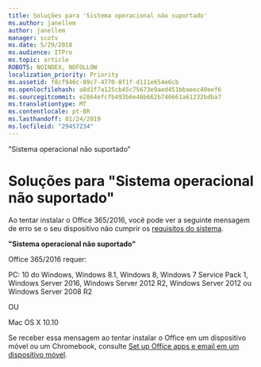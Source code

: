```yaml
---
title: Soluções para 'Sistema operacional não suportado'
ms.author: janellem
author: janellem
manager: scotv
ms.date: 5/29/2018
ms.audience: ITPro
ms.topic: article
ROBOTS: NOINDEX, NOFOLLOW
localization_priority: Priority
ms.assetid: f8cf946c-89c7-4770-8f1f-d111e654e6cb
ms.openlocfilehash: a8d1f7a125cb45c75673e9aed451bbaeec40eef6
ms.sourcegitcommit: e2864efcfb493b6e46b662b746661a61232bdba7
ms.translationtype: MT
ms.contentlocale: pt-BR
ms.lasthandoff: 01/24/2019
ms.locfileid: "29457234"
---
```

"Sistema operacional não suportado"

# <a name="solutions-for-unsupported-operating-system"></a>Soluções para "Sistema operacional não suportado"

Ao tentar instalar o Office 365/2016, você pode ver a seguinte mensagem de erro se o seu dispositivo não cumprir os [requisitos do sistema](https://products.office.com/office-system-requirements).
  
 **"Sistema operacional não suportado"**
  
Office 365/2016 requer:
  
PC: 10 do Windows, Windows 8.1, Windows 8, Windows 7 Service Pack 1, Windows Server 2016, Windows Server 2012 R2, Windows Server 2012 ou Windows Server 2008 R2
  
OU
  
Mac OS X 10.10
  
Se receber essa mensagem ao tentar instalar o Office em um dispositivo móvel ou um Chromebook, consulte [Set up Office apps e email em um dispositivo móvel](https://support.office.com/article/7dabb6cb-0046-40b6-81fe-767e0b1f014f?wt.mc_id=Alchemy_ClientDIA.aspx).
  

